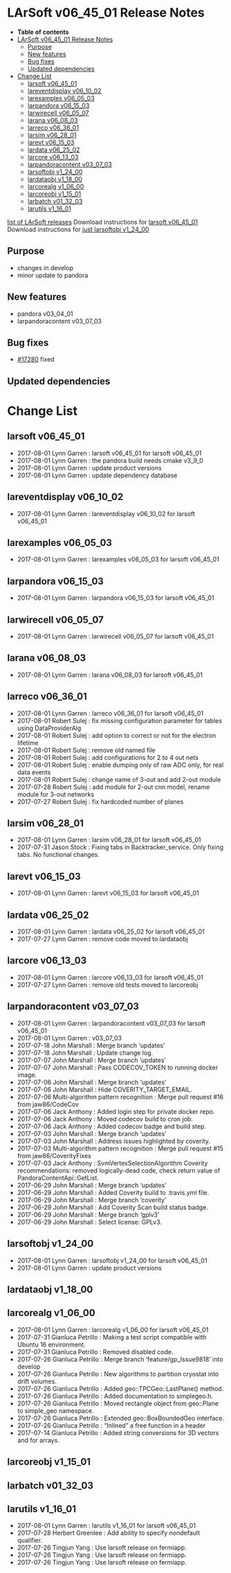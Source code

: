 LArSoft v06\_45\_01 Release Notes
======================================================================

-   **Table of contents**
-   [LArSoft v06\_45\_01 Release Notes](#LArSoft-v06_45_01-Release-Notes)
    -   [Purpose](#Purpose)
    -   [New features](#New-features)
    -   [Bug fixes](#Bug-fixes)
    -   [Updated dependencies](#Updated-dependencies)
-   [Change List](#Change-List)
    -   [larsoft v06\_45\_01](#larsoft-v06_45_01)
    -   [lareventdisplay v06\_10\_02](#lareventdisplay-v06_10_02)
    -   [larexamples v06\_05\_03](#larexamples-v06_05_03)
    -   [larpandora v06\_15\_03](#larpandora-v06_15_03)
    -   [larwirecell v06\_05\_07](#larwirecell-v06_05_07)
    -   [larana v06\_08\_03](#larana-v06_08_03)
    -   [larreco v06\_36\_01](#larreco-v06_36_01)
    -   [larsim v06\_28\_01](#larsim-v06_28_01)
    -   [larevt v06\_15\_03](#larevt-v06_15_03)
    -   [lardata v06\_25\_02](#lardata-v06_25_02)
    -   [larcore v06\_13\_03](#larcore-v06_13_03)
    -   [larpandoracontent v03\_07\_03](#larpandoracontent-v03_07_03)
    -   [larsoftobj v1\_24\_00](#larsoftobj-v1_24_00)
    -   [lardataobj v1\_18\_00](#lardataobj-v1_18_00)
    -   [larcorealg v1\_06\_00](#larcorealg-v1_06_00)
    -   [larcoreobj v1\_15\_01](#larcoreobj-v1_15_01)
    -   [larbatch v01\_32\_03](#larbatch-v01_32_03)
    -   [larutils v1\_16\_01](#larutils-v1_16_01)

[list of LArSoft releases](LArSoft_release_list)
Download instructions for [larsoft v06\_45\_01](http://scisoft.fnal.gov/scisoft/bundles/larsoft/v06_45_01/larsoft-v06_45_01.html)
Download instructions for [just larsoftobj v1\_24\_00](http://scisoft.fnal.gov/scisoft/bundles/larsoftobj/v1_24_00/larsoftobj-v1_24_00.html)

Purpose
--------------------

-   changes in develop
-   minor update to pandora

New features
------------------------------

-   pandora v03\_04\_01
-   larpandoracontent v03\_07\_03

Bug fixes
------------------------

-   [\#17280](/redmine/issues/17280 "Bug: PMA crashes on argoneut event (Closed)") fixed

Updated dependencies
----------------------------------------------

Change List
============================

larsoft v06\_45\_01
------------------------------------------

-   2017-08-01 Lynn Garren : larsoft v06\_45\_01 for larsoft v06\_45\_01
-   2017-08-01 Lynn Garren : the pandora build needs cmake v3\_9\_0
-   2017-08-01 Lynn Garren : update product versions
-   2017-08-01 Lynn Garren : update dependency database

lareventdisplay v06\_10\_02
----------------------------------------------------------

-   2017-08-01 Lynn Garren : lareventdisplay v06\_10\_02 for larsoft v06\_45\_01

larexamples v06\_05\_03
--------------------------------------------------

-   2017-08-01 Lynn Garren : larexamples v06\_05\_03 for larsoft v06\_45\_01

larpandora v06\_15\_03
------------------------------------------------

-   2017-08-01 Lynn Garren : larpandora v06\_15\_03 for larsoft v06\_45\_01

larwirecell v06\_05\_07
--------------------------------------------------

-   2017-08-01 Lynn Garren : larwirecell v06\_05\_07 for larsoft v06\_45\_01

larana v06\_08\_03
----------------------------------------

-   2017-08-01 Lynn Garren : larana v06\_08\_03 for larsoft v06\_45\_01

larreco v06\_36\_01
------------------------------------------

-   2017-08-01 Lynn Garren : larreco v06\_36\_01 for larsoft v06\_45\_01
-   2017-08-01 Robert Sulej : fix missing configuration parameter for tables using DataProviderAlg
-   2017-08-01 Robert Sulej : add option to correct or not for the electron lifetime
-   2017-08-01 Robert Sulej : remove old named file
-   2017-08-01 Robert Sulej : add configurations for 2 to 4 out nets
-   2017-08-01 Robert Sulej : enable dumping only of raw ADC only, for real data events
-   2017-08-01 Robert Sulej : change name of 3-out and add 2-out module
-   2017-07-28 Robert Sulej : add module for 2-out cnn model, rename module for 3-out networks
-   2017-07-27 Robert Sulej : fix hardcoded number of planes

larsim v06\_28\_01
----------------------------------------

-   2017-08-01 Lynn Garren : larsim v06\_28\_01 for larsoft v06\_45\_01
-   2017-07-31 Jason Stock : Fixing tabs in Backtracker\_service. Only fixing tabs. No functional changes.

larevt v06\_15\_03
----------------------------------------

-   2017-08-01 Lynn Garren : larevt v06\_15\_03 for larsoft v06\_45\_01

lardata v06\_25\_02
------------------------------------------

-   2017-08-01 Lynn Garren : lardata v06\_25\_02 for larsoft v06\_45\_01
-   2017-07-27 Lynn Garren : remove code moved to lardataobj

larcore v06\_13\_03
------------------------------------------

-   2017-08-01 Lynn Garren : larcore v06\_13\_03 for larsoft v06\_45\_01
-   2017-07-27 Lynn Garren : remove old tests moved to larcoreobj

larpandoracontent v03\_07\_03
--------------------------------------------------------------

-   2017-08-01 Lynn Garren : larpandoracontent v03\_07\_03 for larsoft v06\_45\_01
-   2017-08-01 Lynn Garren : v03\_07\_03
-   2017-07-18 John Marshall : Merge branch ‘updates’
-   2017-07-18 John Marshall : Update change log.
-   2017-07-07 John Marshall : Merge branch ‘updates’
-   2017-07-07 John Marshall : Pass CODECOV\_TOKEN to running docker image.
-   2017-07-06 John Marshall : Merge branch ‘updates’
-   2017-07-06 John Marshall : Hide COVERITY\_TARGET\_EMAIL.
-   2017-07-06 Multi-algorithm pattern recognition : Merge pull request \#16 from jaw86/CodeCov
-   2017-07-06 Jack Anthony : Added login step for private docker repo.
-   2017-07-06 Jack Anthony : Moved codecov build to cron job.
-   2017-07-06 Jack Anthony : Added codecov badge and build step.
-   2017-07-03 John Marshall : Merge branch ‘updates’
-   2017-07-03 John Marshall : Address issues highlighted by coverity.
-   2017-07-03 Multi-algorithm pattern recognition : Merge pull request \#15 from jaw86/CoverityFixes
-   2017-07-03 Jack Anthony : SvmVertexSelectionAlgorithm Coverity recommendations: removed logically-dead code, check return value of PandoraContentApi::GetList.
-   2017-06-29 John Marshall : Merge branch ‘updates’
-   2017-06-29 John Marshall : Added Coverity build to .travis.yml file.
-   2017-06-29 John Marshall : Merge branch ‘coverity’
-   2017-06-29 John Marshall : Add Coverity Scan build status badge.
-   2017-06-29 John Marshall : Merge branch ‘gplv3’
-   2017-06-29 John Marshall : Select license: GPLv3.

larsoftobj v1\_24\_00
----------------------------------------------

-   2017-08-01 Lynn Garren : larsoftobj v1\_24\_00 for larsoft v06\_45\_01
-   2017-08-01 Lynn Garren : update product versions

lardataobj v1\_18\_00
----------------------------------------------

larcorealg v1\_06\_00
----------------------------------------------

-   2017-08-01 Lynn Garren : larcorealg v1\_06\_00 for larsoft v06\_45\_01
-   2017-07-31 Gianluca Petrillo : Making a test script compatible with Ubuntu 16 environment.
-   2017-07-31 Gianluca Petrillo : Removed disabled code.
-   2017-07-26 Gianluca Petrillo : Merge branch ‘feature/gp\_Issue9818’ into develop
-   2017-07-26 Gianluca Petrillo : New algorithms to partition cryostat into drift volumes.
-   2017-07-26 Gianluca Petrillo : Added geo::TPCGeo::LastPlane() method.
-   2017-07-26 Gianluca Petrillo : Added documentation to simplegeo.h.
-   2017-07-26 Gianluca Petrillo : Moved rectangle object from geo::Plane to simple\_geo namespace.
-   2017-07-26 Gianluca Petrillo : Extended geo::BoxBoundedGeo interface.
-   2017-07-26 Gianluca Petrillo : “Inlined” a free function in a header
-   2017-07-14 Gianluca Petrillo : Added string conversions for 3D vectors and for arrays.

larcoreobj v1\_15\_01
----------------------------------------------

larbatch v01\_32\_03
--------------------------------------------

larutils v1\_16\_01
------------------------------------------

-   2017-08-01 Lynn Garren : larutils v1\_16\_01 for larsoft v06\_45\_01
-   2017-07-28 Herbert Greenlee : Add ability to specify nondefault qualifier.
-   2017-07-26 Tingjun Yang : Use larsoft release on fermiapp.
-   2017-07-26 Tingjun Yang : Use larsoft release on fermiapp.
-   2017-07-26 Tingjun Yang : Use larsoft release on fermiapp.
